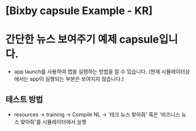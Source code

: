# [Bixby capsule Example - KR]

# 간단한 뉴스 보여주기 예제 capsule입니다.

- app launch를 사용하여 앱을 실행하는 방법을 알 수 있습니다. (현재 시뮬레이터상에서는 app이 실행되는 부분은 보여지지 않습니다.)

## 테스트 방법
- resources -> training -> Compile NL -> '테크 뉴스 찾아줘' 혹은 '비즈니스 뉴스 찾아줘'를 시뮬레이터에서 실행
